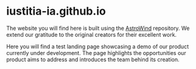 # iustitia-ia.github.io


The website you will find here is built using the [AstroWind](https://github.com/onwidget/astrowind) repository. We extend our gratitude to the original creators for their excellent work.

Here you will find a test landing page showcasing a demo of our product currently under development. 
The page highlights the opportunities our product aims to address and introduces the team behind its creation. 
